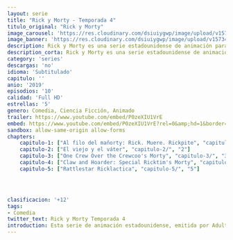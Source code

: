 ```yaml
---
layout: serie
title: "Rick y Morty - Temporada 4"
titulo_original: "Rick y Morty"
image_carousel: 'https://res.cloudinary.com/dsiuiygwp/image/upload/v1573494770/rick4-min_uw3a3a.jpg'
image_banner: 'https://res.cloudinary.com/dsiuiygwp/image/upload/v1573494770/rick-and-morty-poster-min_cw0zgr.jpg'
description: Rick y Morty es una serie estadounidense de animación para adultos creada por Justin Roiland y Dan Harmon para el canal Adult Swim, aunque en España se puede ver a través de Netflix.
description_corta: Rick y Morty es una serie estadounidense de animación para adultos creada por Justin Roiland y Dan Harmon para el canal Adult Swim, aunque en España se puede ver a través de Netflix.
category: 'series'
descargas: 'no'
idioma: 'Subtitulado'
capitulo: ''
anio: '2019'
episodios: '10'
calidad: 'Full HD'
estrellas: '5'
genero: Comedia, Ciencia Ficción, Animado
trailer: https://www.youtube.com/embed/P0zeXIU1VrE
embed: https://www.youtube.com/embed/P0zeXIU1VrE?rel=0&amp;hd=1&border=0&wmode=opaque&enablejsapi=1&modestbranding=1&controls=1&showinfo=1
sandbox: allow-same-origin allow-forms 
chapters:
    capitulo-1: ["Al filo del mañorty: Rick. Muere. Rickpite", "capitulo-1/", "1"]
    capitulo-2: ["El viejo y el váter", "capitulo-2/", "2"]
    capitulo-3: ["One Crew Over the Crewcoo's Morty", "capitulo-3/", "3"]
    capitulo-4: ["Claw and Hoarder: Special Ricktim's Morty", "capitulo-4/", "4"]
    capitulo-5: ["Rattlestar Ricklactica", "capitulo-5/", "5"]




clasificacion: '+12'
tags:
- Comedia
twitter_text: Rick y Morty Temporada 4
introduction: Esta serie de animación estadounidense, emitida por Adult Swim, sigue las aventuras de un científico llamado Rick Sánchez y su nieto, no tan listo como él, llamado Morty. Rick, que es alcohólico, tras 20 años de...
---
```












